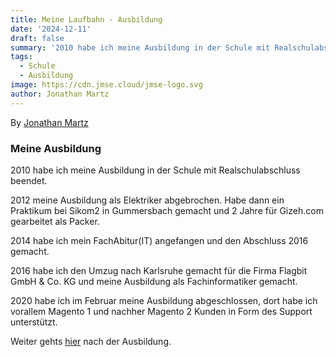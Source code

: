 ```yaml
---
title: Meine Laufbahn - Ausbildung
date: '2024-12-11'
draft: false
summary: '2010 habe ich meine Ausbildung in der Schule mit Realschulabschluss beendet.'
tags:
  - Schule
  - Ausbildung
image: https://cdn.jmse.cloud/jmse-logo.svg
author: Jonathan Martz
---
```


By [Jonathan Martz](https://www.jmartz.de)

### Meine Ausbildung

2010 habe ich meine Ausbildung in der Schule mit Realschulabschluss beendet.

2012 meine Ausbildung als Elektriker abgebrochen.
Habe dann ein Praktikum bei Sikom2 in Gummersbach gemacht und 2 Jahre für Gizeh.com gearbeitet als Packer.

2014 habe ich mein FachAbitur(IT) angefangen und den Abschluss 2016 gemacht.

2016 habe ich den Umzug nach Karlsruhe gemacht für die Firma Flagbit GmbH & Co. KG und meine Ausbildung als Fachinformatiker gemacht.

2020 habe ich im Februar meine Ausbildung abgeschlossen, dort habe ich vorallem Magento 1 und nachher Magento 2 Kunden in Form des Support unterstützt.

Weiter gehts [hier](/blog/entwickler) nach der Ausbildung.
